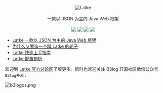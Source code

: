 <p align="center">
<img alt="Latke" src="https://user-images.githubusercontent.com/873584/52535454-6a60a980-2d89-11e9-9f4c-000bd7e90f9e.png">
<br><br>
一款以 JSON 为主的 Java Web 框架
<br><br>
<a title="Build Status" target="_blank" href="https://travis-ci.org/88250/latke"><img src="https://img.shields.io/travis/88250/latke.svg?style=flat-square"></a>
<a title="Apache2" target="_blank" href="https://www.gnu.org/licenses/agpl-3.0.txt"><img src="http://img.shields.io/badge/license-Apache2-orange.svg?style=flat-square"></a>
<a title="Maven Central" target="_blank" href="https://repo1.maven.org/maven2/org/b3log/latke-parent"><img src="https://maven-badges.herokuapp.com/maven-central/org.b3log/latke-parent/badge.svg?style=flat-square&color=blueviolet"></a>
<a title="Hits" target="_blank" href="https://github.com/88250/hits"><img src="https://hits.b3log.org/88250/latke.svg"></a>
</p>

* [Latke 一款以 JSON 为主的 Java Web 框架](https://hacpai.com/article/1574210028252)
* [为什么又要造一个叫 Latke 的轮子](https://hacpai.com/article/1403847528022)
* [Latke 快速上手指南](https://hacpai.com/article/1466870492857)
* [Latke 配置剖析](https://hacpai.com/article/1474087427032)

欢迎到 [Latke 官方讨论区](https://hacpai.com/tag/latke)了解更多。同时也欢迎关注 B3log 开源社区微信公众号 `B3log开源`：

![b3logos.png](https://img.hacpai.com/file/2019/10/image-d3c00d78.png)
